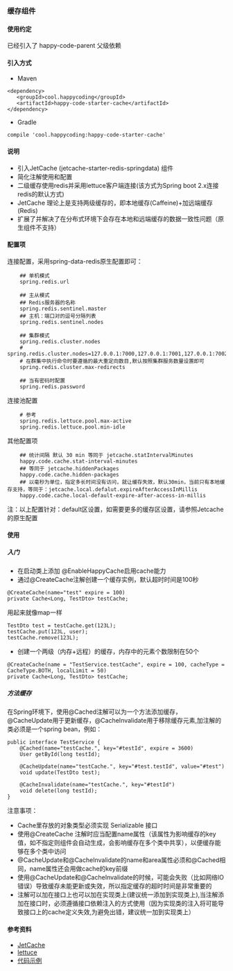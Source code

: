 ### 缓存组件
#### 使用约定

已经引入了 happy-code-parent 父级依赖

#### 引入方式

- Maven

```
<dependency>
   <groupId>cool.happycoding</groupId>
   <artifactId>happy-code-starter-cache</artifactId>
</dependency>
```    

- Gradle

```
compile 'cool.happycoding:happy-code-starter-cache'
```

#### 说明
- 引入JetCache (jetcache-starter-redis-springdata) 组件
- 简化注解使用和配置
- 二级缓存使用redis并采用lettuce客户端连接(该方式为Spring boot 2.x连接redis的默认方式)
- JetCache 理论上是支持两级缓存的，即本地缓存(Caffeine)+加远端缓存(Redis)
- 扩展了并解决了在分布式环境下会存在本地和远端缓存的数据一致性问题（原生组件不支持）

#### 配置项
连接配置，采用spring-data-redis原生配置即可：

```
    ## 单机模式
    spring.redis.url
   
    ## 主从模式
    ## Redis服务器的名称
    spring.redis.sentinel.master
    ## 主机：端口对的逗号分隔列表
    spring.redis.sentinel.nodes
    
    ## 集群模式
    spring.redis.cluster.nodes
    # spring.redis.cluster.nodes=127.0.0.1:7000,127.0.0.1:7001,127.0.0.1:7002
    # 在群集中执行命令时要遵循的最大重定向数目,默认按照集群服务数量设置即可
    spring.redis.cluster.max-redirects
   
    ## 当有密码时配置
    spring.redis.password
```
   
连接池配置

```
    # 参考
    spring.redis.lettuce.pool.max-active
    spring.redis.lettuce.pool.min-idle
```
    

     
其他配置项
```
    ## 统计间隔 默认 30 min 等同于 jetcache.statIntervalMinutes
    happy.code.cache.stat-interval-minutes
    ## 等同于 jetcache.hiddenPackages
    happy.code.cache.hidden-packages
    ## 以毫秒为单位，指定多长时间没有访问，就让缓存失效，默认30min，当前只有本地缓存支持，等同于：jetcache.local.defalut.expireAfterAccessInMillis
    happy.code.cache.local-default-expire-after-access-in-millis

```

注：以上配置针对：default区设置，如需要更多的缓存区设置，请参照Jetcache的原生配置   
    
#### 使用
##### 入门
- 在启动类上添加 @EnableHappyCache启用cache能力
- 通过@CreateCache注解创建一个缓存实例，默认超时时间是100秒
```
@CreateCache(name="test" expire = 100)
private Cache<Long, TestDto> testCache;
```
用起来就像map一样
```
TestDto test = testCache.get(123L);
testCache.put(123L, user);
testCache.remove(123L);
```
- 创建一个两级（内存+远程）的缓存，内存中的元素个数限制在50个
```
@CreateCache(name = "TestService.testCache", expire = 100, cacheType = CacheType.BOTH, localLimit = 50)
private Cache<Long, TestDto> testCache;
```

##### 方法缓存
在Spring环境下，使用@Cached注解可以为一个方法添加缓存，@CacheUpdate用于更新缓存，@CacheInvalidate用于移除缓存元素,加注解的类必须是一个spring bean，例如：

```
public interface TestService {
    @Cached(name="testCache.", key="#testId", expire = 3600)
    User getById(long testId);

    @CacheUpdate(name="testCache.", key="#test.testId", value="#test")
    void update(TestDto test);

    @CacheInvalidate(name="testCache.", key="#testId")
    void delete(long testId);
}
```
注意事项：
- Cache里存放的对象类型必须实现 Serializable 接口
- 使用@CreateCache 注解时应当配置name属性（该属性为影响缓存的key值，如不指定则组件会自动生成，会影响缓存在多个类中共享），以便缓存能够在多个类中访问
- @CacheUpdate和@CacheInvalidate的name和area属性必须和@Cached相同，name属性还会用做cache的key前缀
- 使用@CacheUpdate和@CacheInvalidate的时候，可能会失败（比如网络IO错误）导致缓存未能更新或失效，所以指定缓存的超时时间是非常重要的
- 注解可以加在接口上也可以加在实现类上(建议统一添加到实现类上),当注解添加在接口时，必须遵循接口依赖注入的方式使用（因为实现类的注入将可能导致接口上的cache定义失效,为避免出错，建议统一加到实现类上）
  
#### 参考资料
- [JetCache](https://github.com/alibaba/jetcache/wiki/Home_CN) 
- [lettuce](https://lettuce.io/docs/getting-started.html)  
- [代码示例](https://github.com/happy-coding-cool/happy-code-samples/tree/main/happy-code-starter-cache-sample)
 
    

